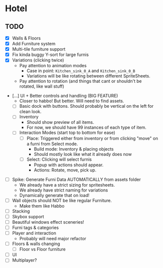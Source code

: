 # Hotel
## TODO
- [X] Walls & Floors
- [X] Add Furniture system
- [X] Multi-tile furniture support
- [X] Fix kinda buggy Y-sort for large furnis
- [X] Variations (clicking twice)
	- Pay attention to animation modes
		- Case in point: `Kitchen_sink_0_A` and `Kitchen_sink_0_B`
		- Variations will be like rotating between different SpriteSheets.
	- Pay attention to rotation (and things that cant or shouldn't be rotated, like wall stuff)
- [...] UI + Better controls and handling (BIG FEATURE)
	- Closer to habbo! But better. Will need to find assets.
	- [ ] Basic dock with buttons. Should probably be vertical on the left for clean look.
	- [ ] Inventory
		- Should show preview of all items.
		- For now, we should have 99 instances of each type of item.
	- [ ] Interaction Modes (start top to bottom for ease)
		- [ ] Place: Triggered either from inventory or from clicking "move" on a furni from Select mode.
			- Build mode: Inventory & placing objects
			- Should mostly look like what it already does now
		- [ ] Select: Clicking will select furnis
			- Popup with actions should appear.
			- Actions: Rotate, move, pick up.
- [ ] Spike: Generate Furni Data AUTOMATICALLY from assets folder
	- We already have a strict sizing for spritesheets.
	- We already have strict naming for variations
	- Dynamically generate that on load!
- [ ] Wall objects should NOT be like regular Furniture.
	- Make them like Habbo
- [ ] Stacking
- [ ] Skybox support
- [ ] Beautiful windows effect sceneries!
- [ ] Furni tags & categories
- [ ] Player and interaction
  - Probably will need major refactor
- [ ] Floors & walls changing
	- [ ] Floor vs Floor furniture
- [ ] UI
- [ ] Multiplayer?
